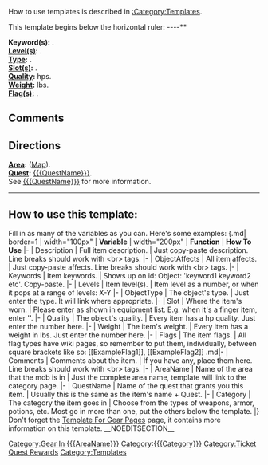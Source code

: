 <noinclude>How to use templates is described in
[:Category:Templates](:Category:Templates "wikilink").

This template begins below the horizontal ruler: ----</noinclude>**

**Keyword(s):** .  
**[Level(s)](Object_Level.md "wikilink"):** .  
**[Type](:Category:_Object_Types.md "wikilink"):**
[](:Category:{{{ObjectType}}}.md "wikilink").  
**[Slot(s)](Object_Slots.md "wikilink"):** .  
**[Quality](Object_Quality.md "wikilink"):** hps.  
**[Weight](Object_Weight.md "wikilink"):** lbs.  
**[Flag(s)](:Category:_Object_Flags.md "wikilink"):** .  

## Comments

## Directions

**[Area](:Category:Areas.md "wikilink"):**
[](:Category:{{{AreaName}}}.md "wikilink")
([Map]({{{AreaName}}}_Map.md "wikilink")).  
**[Quest](:Category:_Ticket_Quests.md "wikilink"):**
[{{{QuestName}}}]({{{QuestName}}} "wikilink").  
See [{{{QuestName}}}]({{{QuestName}}} "wikilink") for more
information.  
<includeonly> </includeonly><noinclude>

------------------------------------------------------------------------

## How to use this template:

Fill in as many of the variables as you can. Here's some examples:
{.md\| border=1 \| width="100px" \| **Variable** \| width="200px" \|
**Function** \| **How To Use** \|- \| Description \| Full item
description. \| Just copy-paste description. Line breaks should work
with \<br\> tags. \|- \| ObjectAffects \| All item affects. \| Just
copy-paste affects. Line breaks should work with \<br\> tags. \|- \|
Keywords \| Item keywords. \| Shows up on id: Object: 'keyword1 keyword2
etc'. Copy-paste. \|- \| Levels \| Item level(s). \| Item level as a
number, or when it pops at a range of levels: X-Y \|- \| ObjectType \|
The object's type. \| Just enter the type. It will link where
appropriate. \|- \| Slot \| Where the item's worn. \| Please enter as
shown in equipment list. E.g. when it's a finger item, enter
'<worn on finger>'. \|- \| Quality \| The object's quality. \| Every
item has a hp quality. Just enter the number here. \|- \| Weight \| The
item's weight. \| Every item has a weight in lbs. Just enter the number
here. \|- \| Flags \| The item flags. \| All flag types have wiki pages,
so remember to put them, individually, between square brackets like so:
\[\[ExampleFlag1\]\], \[\[ExampleFlag2\]\] .md\|- \| Comments \|
Comments about the item. \| If you have any, place them here. Line
breaks should work with \<br\> tags. \|- \| AreaName \| Name of the area
that the mob is in \| Just the complete area name, template will link to
the category page. \|- \| QuestName \| Name of the quest that grants you
this item. \| Usually this is the same as the item's name + Quest. \|-
\| Category \| The category the item goes in \| Choose from the types of
weapons, armor, potions, etc. Most go in more than one, put the others
below the template. \|} Don't forget the [Template For Gear
Pages](Template_For_Gear_Pages "wikilink") page, it contains more
information on this template. </noinclude> \_\_NOEDITSECTION\_\_

[Category:Gear In
{{{AreaName}}}](Category:Gear_In_{{{AreaName}}} "wikilink")
[Category:{{{Category}}}](Category:{{{Category}}} "wikilink")
[Category:Ticket Quest
Rewards](Category:Ticket_Quest_Rewards "wikilink")
[Category:Templates](Category:Templates "wikilink")
